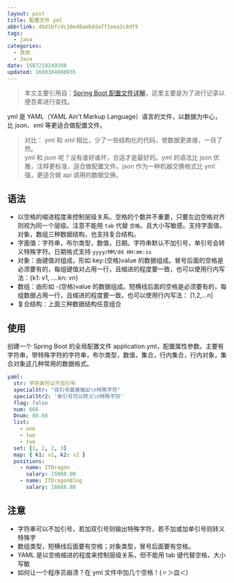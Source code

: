 ```yaml
---
layout: post
title: 配置文件 yml
abbrlink: d0d1bfcdc10e48aebdda7f1eea2c8df9
tags:
  - java
categories:
  - 其他
  - Java
date: 1587219249398
updated: 1609304980935
---
```


> 本文主要引用自：[Spring Boot 配置文件详解](https://www.cnblogs.com/itdragon/p/8686554.html)，这里主要是为了进行记录以便吾辈进行查找。

yml 是 YAML（YAML Ain't Markup Language）语言的文件，以数据为中心，比 json、xml 等更适合做配置文件。

> 对比：
> yml 和 xml 相比，少了一些结构化的代码，使数据更直接，一目了然。\
> yml 和 json 呢？没有谁好谁坏，合适才是最好的。yml 的语法比 json 优雅，注释更标准，适合做配置文件。json 作为一种机器交换格式比 yml 强，更适合做 api 调用的数据交换。

## 语法

*   以空格的缩进程度来控制层级关系。空格的个数并不重要，只要左边空格对齐则视为同一个层级。注意不能用 `tab` 代替 `空格`。且大小写敏感。支持字面值，对象，数组三种数据结构，也支持复合结构。
*   字面值：字符串，布尔类型，数值，日期。字符串默认不加引号，单引号会转义特殊字符。日期格式支持 `yyyy/MM/dd HH:mm:ss`
*   对象：由键值对组成，形如 key:(空格)value 的数据组成。冒号后面的空格是必须要有的，每组键值对占用一行，且缩进的程度要一致，也可以使用行内写法：{k1: v1, ....kn: vn}
*   数组：由形如 -(空格)value 的数据组成。短横线后面的空格是必须要有的，每组数据占用一行，且缩进的程度要一致，也可以使用行内写法： \[1,2,...n]
*   复合结构：上面三种数据结构任意组合

## 使用

创建一个 Spring Boot 的全局配置文件 application.yml，配置属性参数。主要有字符串，带特殊字符的字符串，布尔类型，数值，集合，行内集合，行内对象，集合对象这几种常用的数据格式。

```yaml
yaml:
  str: 字符串可以不加引号
  specialStr: "双引号直接输出\n特殊字符"
  specialStr2: '单引号可以转义\n特殊字符'
  flag: false
  num: 666
  Dnum: 88.88
  list:
    - one
    - two
    - two
  set: [1, 2, 2, 3]
  map: { k1: v1, k2: v2 }
  positions:
    - name: ITDragon
      salary: 15000.00
    - name: ITDragonBlog
      salary: 18888.88
```

## 注意

*   字符串可以不加引号，若加双引号则输出特殊字符，若不加或加单引号则转义特殊字
*   数组类型，短横线后面要有空格；对象类型，冒号后面要有空格。
*   YAML 是以空格缩进的程度来控制层级关系，但不能用 tab 键代替空格，大小写敏
*   如何让一个程序员崩溃？在 yml 文件中加几个空格！(〃＞皿＜)
